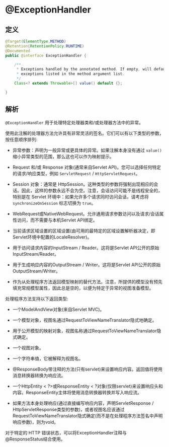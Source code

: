 # @ExceptionHandler

## 定义

```java
@Target(ElementType.METHOD)
@Retention(RetentionPolicy.RUNTIME)
@Documented
public @interface ExceptionHandler {

    /**
     * Exceptions handled by the annotated method. If empty, will default to any
     * exceptions listed in the method argument list.
     */
    Class<? extends Throwable>[] value() default {};

}
```

## 解析

`@ExceptionHandler` 用于处理特定处理器类和/或处理器方法中的异常。

使用此注解的处理器方法允许具有非常灵活的签名。它们可以有以下类型的参数，按任意顺序排列:

* 异常参数：声明为一般异常或更具体的异常。如果注解本身没有通过 `value()` 缩小异常类型的范围，那么这也可以作为映射提示。

* Request 和/或 Response 对象\(通常来自Servlet API\)。您可以选择任何特定的请求/响应类型，例如 `ServletRequest` / `HttpServletRequest`。

* Session 对象：通常是 HttpSession。这种类型的参数将强制出现相应的会话。因此，这样的参数永远不会为空。注意，会话访问可能不是线程安全的，特别是在 Servlet 环境中：如果允许多个请求同时访问会话，请考虑将 `synchronizeOnSession` 标志切换为 `true`。

* WebRequest或NativeWebRequest。允许通用请求参数访问以及请求/会话属性访问，而不需要与本机Servlet API绑定。

* 当前请求区域设置的区域设置\(由可用的最特定的区域设置解析器决定，即Servlet环境中配置的LocaleResolver\)。

* 用于访问请求内容的InputStream / Reader。这将是Servlet API公开的原始InputStream/Reader。

* 用于生成响应内容的OutputStream / Writer。这将是Servlet API公开的原始OutputStream/Writer。

* 作为从处理程序方法返回模型映射的替代方法。注意，所提供的模型没有预先填充常规模型属性，因此总是空的，以便为特定于异常的视图准备模型。

处理程序方法支持以下返回类型:

* 一个ModelAndView对象\(来自Servlet MVC\)。

* 一个模型对象，视图名通过RequestToViewNameTranslator隐式地确定。

* 用于公开模型的映射对象，视图名称通过RequestToViewNameTranslator隐式确定。

* 一个视图对象。

* 一个字符串值，它被解释为视图名。

* @ResponseBody带注释的方法\(只有servlet\)来设置响应内容。返回值将使用消息转换器转换为响应流。

* 一个HttpEntity &lt; ?&gt;或ResponseEntity &lt; ?对象\(仅限servlet\)来设置响应头和内容。ResponseEntity主体将使用消息转换器转换并写入响应流。

* 如果方法本身处理响应\(通过直接编写响应内容，声明ServletResponse / HttpServletResponse类型的参数\)，或者视图名应该通过RequestToViewNameTranslator隐式确定\(而不是在处理程序方法签名中声明响应参数\)，则为void。

对于特定的 HTTP 错误状态，可以将ExceptionHandler注释与@ResponseStatus结合使用。

